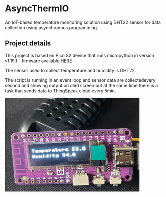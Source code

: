 # AsyncThermIO
An IoT-based temperature monitoring solution using DHT22 sensor for data collection using asynchronous programming.

## Project details

This project is based on Pico S2 device that runs micropython in version v1.19.1 - firmware available [HERE](https://micropython.org/download/LOLIN_S2_PICO/)

The sensor used to collect temperature and humidity is DHT22.

The script is running in an event loop and sensor data are collectedevery second and showing output on oled screen but at the same time there is a task that sends data to ThingSpeak cloud every 5min.


<img src="device_photo.jpg" alt= “” width="430" height="300">

